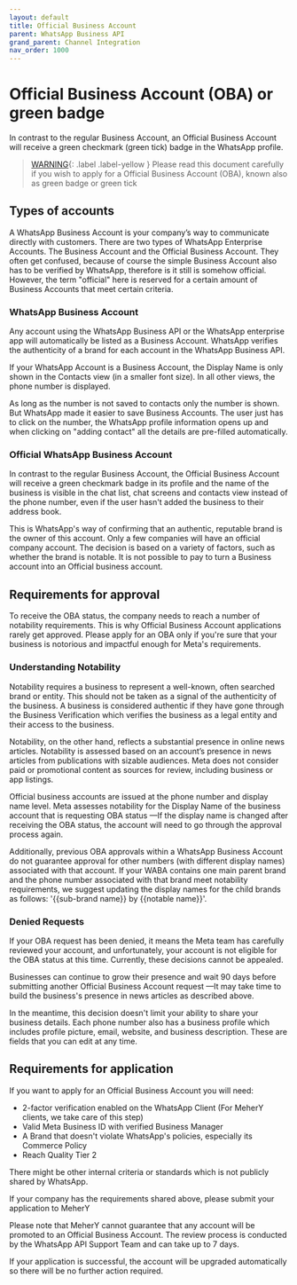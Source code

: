 ```yaml
---
layout: default
title: Official Business Account
parent: WhatsApp Business API
grand_parent: Channel Integration
nav_order: 1000
---
```

# Official Business Account (OBA) or green badge
In contrast to the regular Business Account, an Official Business Account will receive a green checkmark (green tick) badge in the WhatsApp profile.

> [WARNING](){: .label .label-yellow } Please read this document carefully if you wish to apply for a Official Business Account (OBA), known also as green badge or green tick 

## Types of accounts
A WhatsApp Business Account is your company’s way to communicate directly with customers. There are two types of WhatsApp Enterprise Accounts. The Business Account and the Official Business Account. They often get confused, because of course the simple Business Account also has to be verified by WhatsApp, therefore is it still is somehow official. However, the term "official" here is reserved for a certain amount of Business Accounts that meet certain criteria.

### WhatsApp Business Account
Any account using the WhatsApp Business API or the WhatsApp enterprise app will automatically be listed as a Business Account. WhatsApp verifies the authenticity of a brand for each account in the WhatsApp Business API.  

If your WhatsApp Account is a Business Account, the Display Name is only shown in the Contacts view (in a smaller font size). In all other views, the phone number is displayed.

As long as the number is not saved to contacts only the number is shown. But WhatsApp made it easier to save Business Accounts. The user just has to click on the number, the WhatsApp profile information opens up and  when clicking on "adding contact" all the details are pre-filled automatically.

### Official WhatsApp Business Account
In contrast to the regular Business Account, the Official Business Account will receive a green checkmark  badge in its profile and the name of the business is visible in the chat list, chat screens and contacts view instead of the phone number, even if the user hasn't added the business to their address book.

This is WhatsApp's way of confirming that an authentic, reputable brand is the owner of this account. Only a few companies will have an official company account. The decision is based on a variety of factors, such as whether the brand is notable. It is not possible to pay to turn a Business account into an Official business account.

## Requirements for approval
To receive the OBA  status, the company needs to reach a number of notability requirements. 
This is why Official Business Account applications rarely get approved. Please apply for an OBA only if you're sure that your business is notorious and impactful enough for Meta's requirements.


### Understanding Notability
Notability requires a business to represent a well-known, often searched brand or entity. This should not be taken as a signal of the authenticity of the business. A business is considered authentic if they have gone through the Business Verification which verifies the business as a legal entity and their access to the business.

Notability, on the other hand, reflects a substantial presence in online news articles. Notability is assessed based on an account’s presence in news articles from publications with sizable audiences. Meta does not consider paid or promotional content as sources for review, including business or app listings.

Official business accounts are issued at the phone number and display name level. Meta assesses notability for the Display Name of the business account that is requesting OBA status —If the display name is changed after receiving the OBA status, the account will need to go through the approval process again.

Additionally, previous OBA approvals within a WhatsApp Business Account do not guarantee approval for other numbers (with different display names) associated with that account. If your WABA contains one main parent brand and the phone number associated with that brand meet notability requirements, we suggest updating the display names for the child brands as follows: '{{sub-brand name}} by {{notable name}}'.

### Denied Requests
If your OBA request has been denied, it means the Meta team has carefully reviewed your account, and unfortunately, your account is not eligible for the OBA status at this time. Currently, these decisions cannot be appealed.

Businesses can continue to grow their presence and wait 90 days before submitting another Official Business Account request —It may take time to build the business's presence in news articles as described above.

In the meantime, this decision doesn't limit your ability to share your business details. Each phone number also has a business profile which includes profile picture, email, website, and business description. These are fields that you can edit at any time. 


## Requirements for application

If you want to apply for an Official Business Account you will need: 
* 2-factor verification enabled on the WhatsApp Client (For MeherY clients, we take care of this step) 
* Valid Meta Business ID with verified Business Manager
* A Brand that doesn't violate WhatsApp's policies, especially its Commerce Policy
* Reach Quality Tier 2

There might be other internal criteria or standards which is not publicly shared by WhatsApp.

If your company has the requirements shared above, please submit your application to MeherY

Please note that MeherY cannot guarantee that any account will be promoted to an Official Business Account. The review process is conducted by the WhatsApp API Support Team and can take up to 7 days.

If your application is successful, the account will be upgraded automatically so there will be no further action required. 


